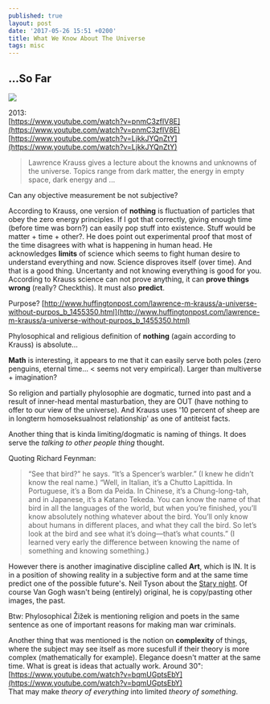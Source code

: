```yaml
---
published: true
layout: post
date: '2017-05-26 15:51 +0200'
title: What We Know About The Universe
tags: misc
---
```

## ...So Far

![](https://upload.wikimedia.org/wikipedia/commons/thumb/e/ea/Van_Gogh_-_Starry_Night_-_Google_Art_Project.jpg/758px-Van_Gogh_-_Starry_Night_-_Google_Art_Project.jpg)

2013:  
[https://www.youtube.com/watch?v=pnmC3zfIV8E](https://www.youtube.com/watch?v=pnmC3zfIV8E)  
[https://www.youtube.com/watch?v=LjkkJYQnZtY](https://www.youtube.com/watch?v=LjkkJYQnZtY)

> Lawrence Krauss gives a lecture about the knowns and unknowns of the universe. Topics range from dark matter, the energy in empty space, dark energy and ...

Can any objective measurement be not subjective?

According to Krauss, one version of **nothing** is fluctuation of particles that obey the zero energy principles. If I got that correctly, giving enough time (before time was born?) can easily pop stuff into existence. Stuff would be matter + time + other?. He does point out experimental proof that most of the time disagrees with what is happening in human head. He acknowledges **limits** of science which seems to fight human desire to understand everything and now. Science disproves itself (over time). And that is a good thing. Uncertanty and not knowing everything is good for you. According to Krauss science can not prove anything, it can **prove things wrong** (really? Checkthis). It must also **predict**.

Purpose? [http://www.huffingtonpost.com/lawrence-m-krauss/a-universe-without-purpos_b_1455350.html](http://www.huffingtonpost.com/lawrence-m-krauss/a-universe-without-purpos_b_1455350.html)

Phylosophical and religious definition of **nothing** (again according to Krauss) is absolute...

**Math** is interesting, it appears to me that it can easily serve both poles (zero penguins, eternal time... < seems not very empirical). Larger than multiverse + imagination?

So religion and partially phylosophie are dogmatic, turned into past and a result of inner-head mental masturbation, they are OUT (have nothing to offer to our view of the universe). And Krauss uses '10 percent of sheep are in longterm homoseksualnost relationship' as one of antiteist facts.

Another thing that is kinda limiting/dogmatic is naming of things. It does serve the *talking to other people thing* thought.

Quoting Richard Feynman:

> “See that bird?” he says. “It’s a Spencer’s warbler.” (I knew he didn’t know the real name.) “Well, in Italian, it’s a Chutto Lapittida. In Portuguese, it’s a Bom da Peida. In Chinese, it’s a Chung-long-tah, and in Japanese, it’s a Katano Tekeda. You can know the name of that bird in all the languages of the world, but when you’re finished, you’ll know absolutely nothing whatever about the bird. You’ll only know about humans in different places, and what they call the bird. So let’s look at the bird and see what it’s doing—that’s what counts.” (I learned very early the difference between knowing the name of something and knowing something.)

However there is another imaginative discipline called **Art**, which is IN. It is in a position of showing reality in a subjective form and at the same time predict one of the possible future's. Neil Tyson about the [Stary night](https://www.youtube.com/watch?v=LiiC0v9tVMg). Of course Van Gogh wasn't being (entirely) original, he is copy/pasting other images, the past.

Btw: Phylosophical Žižek is mentioning religion and poets in the same sentence as one of important reasons for making man war criminals.

Another thing that was mentioned is the notion on **complexity** of things, where the subject may see itself as more sucesfull if their theory is more complex (mathematically for example). Elegance doesn't matter at the same time. What is great is ideas that actually work. Around 30":    
[https://www.youtube.com/watch?v=bqmUGptsEbY](https://www.youtube.com/watch?v=bqmUGptsEbY)  
That may make *theory of everything* into limited *theory of something*.
